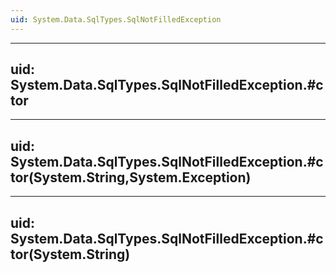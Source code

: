 ```yaml
---
uid: System.Data.SqlTypes.SqlNotFilledException
---
```


---
uid: System.Data.SqlTypes.SqlNotFilledException.#ctor
---

---
uid: System.Data.SqlTypes.SqlNotFilledException.#ctor(System.String,System.Exception)
---

---
uid: System.Data.SqlTypes.SqlNotFilledException.#ctor(System.String)
---
